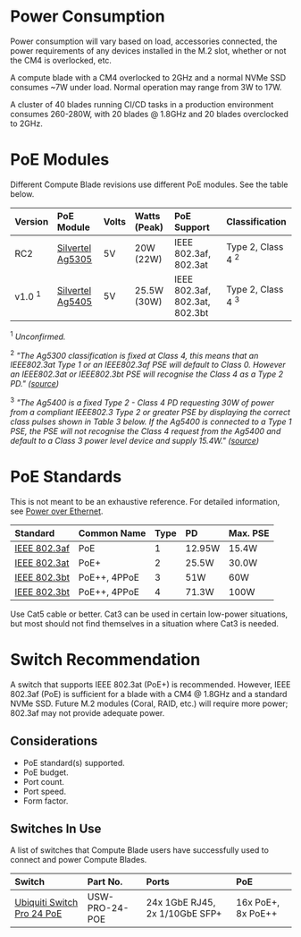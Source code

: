 # Power Consumption

Power consumption will vary based on load, accessories connected, the power requirements of any devices installed in the M.2 slot, whether or not the CM4 is overlocked, etc.

A compute blade with a CM4 overlocked to 2GHz and a normal NVMe SSD consumes ~7W under load. Normal operation may range from 3W to 17W.

A cluster of 40 blades running CI/CD tasks in a production environment consumes 260-280W, with 20 blades @ 1.8GHz and 20 blades overclocked to 2GHz.

# PoE Modules

Different Compute Blade revisions use different PoE modules. See the table below.

| Version           | PoE Module                                        | Volts | Watts (Peak) | PoE Support                    | Classification               |
|:------------------|:--------------------------------------------------|:------|:-------------|:-------------------------------|:-----------------------------|
| RC2               | [Silvertel Ag5305](https://silvertel.com/ag5300/) | 5V    | 20W (22W)    | IEEE 802.3af, 802.3at          | Type 2, Class 4 <sup>2</sup> |
| v1.0 <sup>1</sup> | [Silvertel Ag5405](https://silvertel.com/ag5400/) | 5V    | 25.5W (30W)  | IEEE 802.3af, 802.3at, 802.3bt | Type 2, Class 4 <sup>3</sup> |

<sup>1</sup> _Unconfirmed._

<sup>2</sup> _"The Ag5300 classification is fixed at Class 4, this means that an IEEE802.3at Type 1 or an IEEE802.3af PSE will default to Class 0. However an IEEE802.3at or IEEE802.3bt PSE will recognise the Class 4 as a Type 2 PD." ([source](https://silvertel.com/images/datasheets/Ag5300-datasheet-smallest-30W-Power-Over-Ethernet-Plus-Module-PoEplusPD.pdf))_

<sup>3</sup> _"The Ag5400 is a fixed Type 2 - Class 4 PD requesting 30W of power from a compliant IEEE802.3 Type 2 or greater PSE by displaying the correct class pulses shown in Table 3 below. If the Ag5400 is connected to a Type 1 PSE, the PSE will not recognise the Class 4 request from the Ag5400 and default to a Class 3 power level device and supply 15.4W." ([source](https://silvertel.com/images/datasheets/Ag5400-datasheet-high%20Efficiency-30W-Power-Over-Ethernet-Plus-Module-PoE+PD.pdf))_

# PoE Standards

This is not meant to be an exhaustive reference. For detailed information, see [Power over Ethernet](https://en.wikipedia.org/wiki/Power_over_Ethernet).

| Standard                                                              | Common Name  | Type | PD     | Max. PSE | 
|:----------------------------------------------------------------------|:-------------|:-----|:-------|:---------|
| [IEEE 802.3af](https://standards.ieee.org/ieee/802.3af/1090/)         | PoE          | 1    | 12.95W | 15.4W    |
| [IEEE 802.3at](https://standards.ieee.org/standard/802_3at-2009.html) | PoE+         | 2    | 25.5W  | 30.0W    |
| [IEEE 802.3bt](https://standards.ieee.org/ieee/802.3bt/6749/)         | PoE++, 4PPoE | 3    | 51W    | 60W      |
| [IEEE 802.3bt](https://standards.ieee.org/ieee/802.3bt/6749/)         | PoE++, 4PPoE | 4    | 71.3W  | 100W     |

Use Cat5 cable or better. Cat3 can be used in certain low-power situations, but most should not find themselves in a situation where Cat3 is needed.

# Switch Recommendation

A switch that supports IEEE 802.3at (PoE+) is recommended. However, IEEE 802.3af (PoE) is sufficient for a blade with a CM4 @ 1.8GHz and a standard NVMe SSD. Future M.2 modules (Coral, RAID, etc.) will require more power; 802.3af may not provide adequate power.

## Considerations

* PoE standard(s) supported.
* PoE budget.
* Port count.
* Port speed.
* Form factor.

## Switches In Use

A list of switches that Compute Blade users have successfully used to connect and power Compute Blades.

| Switch                                                                     | Part No.       | Ports                          | PoE                |
|:---------------------------------------------------------------------------|:---------------|:-------------------------------|:-------------------|
| [Ubiquiti Switch Pro 24 PoE](https://store.ui.com/products/usw-pro-24-poe) | USW-PRO-24-POE | 24x 1GbE RJ45, 2x 1/10GbE SFP+ | 16x PoE+, 8x PoE++ |